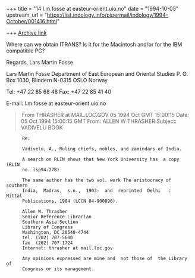 +++
title = "14 l.m.fosse at easteur-orient.uio.no"
date = "1994-10-05"
upstream_url = "https://list.indology.info/pipermail/indology/1994-October/001416.html"

+++
[Archive link](https://list.indology.info/pipermail/indology/1994-October/001416.html)

Where can we obtain ITRANS? Is it for the Macintosh and/or for the IBM
compatible PC?

Regards,
Lars Martin Fosse


Lars Martin Fosse
Department of East European
and Oriental Studies
P. O. Box 1030, Blindern
N-0315 OSLO Norway

Tel: +47 22 85 68 48
Fax: +47 22 85 41 40

E-mail: l.m.fosse at easteur-orient.uio.no




> From THRASHER at MAIL.LOC.GOV 05 1994 Oct GMT 15:00:15
Date: 05 Oct 1994 15:00:15 GMT
From: ALLEN W THRASHER <THRASHER at MAIL.LOC.GOV>
Subject: VADIVELU BOOK

          Re: 

          Vadivelu, A., Ruling chiefs, nobles, and zamindars of India. 

          A search on RLIN shows that New York University has  a copy (RLIN 
          no. lsp94-278) 

          The same author has the two vol. work The aristocracy of southern 
          India,  Madras,  s.n.,  1903-  and  reprinted  Delhi   :   Mittal 
          Publications, 1984 (LCCN 84-900896).  

          Allen W. Thrasher 
          Senior Reference Librarian 
          Southern Asia Section 
          Library of Congress 
          Washington, DC 20540-4744 
          tel. (202) 707-5600 
          fax  (202) 707-1724 
          Internet: thrasher at mail.loc.gov 

          Any opinions expressed are mine and  not those of  the Library of 
          Congress or its management.                                       





